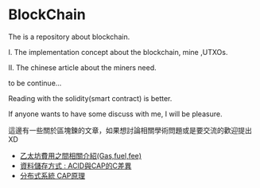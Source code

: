 # BlockChain
The is a repository about blockchain.

I. The implementation concept about the blockchain, mine ,UTXOs.

II. The chinese article about the miners need.

to be continue...

Reading with the solidity(smart contract) is better.

If anyone wants to have some discuss with me, I will be pleasure.

這邊有一些關於區塊鍊的文章，如果想討論相關學術問題或是要交流的歡迎提出XD

* [乙太坊費用之間相關介紹(Gas,fuel,fee)](https://github.com/twilighthook/BlockChain/wiki/%E4%B9%99%E5%A4%AA%E5%9D%8A%E8%B2%BB%E7%94%A8%E4%B9%8B%E9%96%93%E7%9A%84%E9%97%9C%E4%BF%82)
* [資料儲存方式 : ACID與CAP的C差異](https://github.com/twilighthook/BlockChain/wiki/%E8%B3%87%E6%96%99%E5%84%B2%E5%AD%98%E6%96%B9%E5%BC%8F--:-ACID%E8%88%87CAP%E7%9A%84C%E5%B7%AE%E7%95%B0)
* [分布式系統 CAP原理](https://github.com/twilighthook/BlockChain/wiki/%E5%88%86%E5%B8%83%E5%BC%8F%E7%B3%BB%E7%B5%B1-CAP%E5%8E%9F%E7%90%86)
